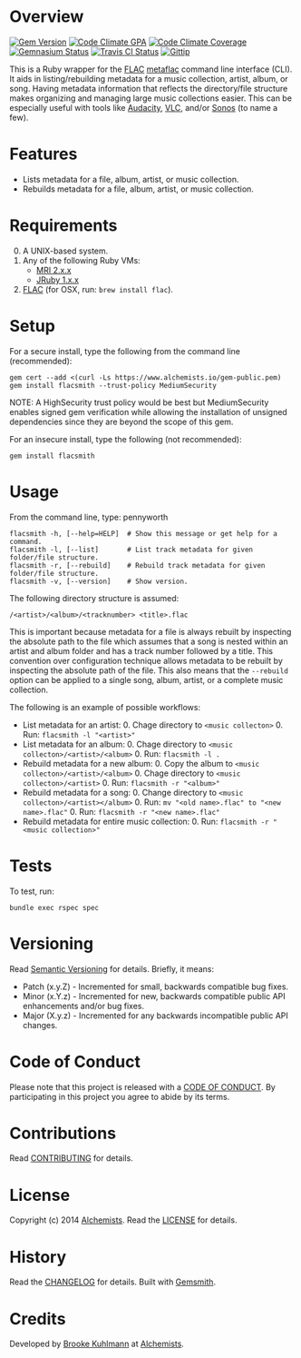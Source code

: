 # Overview

[![Gem Version](https://badge.fury.io/rb/flacsmith.png)](http://badge.fury.io/rb/flacsmith)
[![Code Climate GPA](https://codeclimate.com/github/bkuhlmann/flacsmith.png)](https://codeclimate.com/github/bkuhlmann/flacsmith)
[![Code Climate Coverage](https://codeclimate.com/github/bkuhlmann/flacsmith/coverage.png)](https://codeclimate.com/github/bkuhlmann/flacsmith)
[![Gemnasium Status](https://gemnasium.com/bkuhlmann/flacsmith.png)](https://gemnasium.com/bkuhlmann/flacsmith)
[![Travis CI Status](https://secure.travis-ci.org/bkuhlmann/flacsmith.png)](http://travis-ci.org/bkuhlmann/flacsmith)
[![Gittip](http://img.shields.io/gittip/bkuhlmann.svg)](https://www.gittip.com/bkuhlmann)

This is a Ruby wrapper for the [FLAC](https://xiph.org/flac)
[metaflac](https://xiph.org/flac/documentation_tools_metaflac.html) command line interface (CLI). It aids in
listing/rebuilding metadata for a music collection, artist, album, or song. Having metadata information that reflects
the directory/file structure makes organizing and managing large music collections easier. This can be especially useful
with tools like [Audacity](http://audacity.sourceforge.net), [VLC](https://www.videolan.org/vlc/index.html), and/or
[Sonos](http://www.sonos.com) (to name a few).

# Features

- Lists metadata for a file, album, artist, or music collection.
- Rebuilds metadata for a file, album, artist, or music collection.

# Requirements

0. A UNIX-based system.
0. Any of the following Ruby VMs:
    - [MRI 2.x.x](http://www.ruby-lang.org)
    - [JRuby 1.x.x](http://jruby.org)
0. [FLAC](https://xiph.org/flac) (for OSX, run: `brew install flac`).

# Setup

For a secure install, type the following from the command line (recommended):

    gem cert --add <(curl -Ls https://www.alchemists.io/gem-public.pem)
    gem install flacsmith --trust-policy MediumSecurity

NOTE: A HighSecurity trust policy would be best but MediumSecurity enables signed gem verification while
allowing the installation of unsigned dependencies since they are beyond the scope of this gem.

For an insecure install, type the following (not recommended):

    gem install flacsmith

# Usage

From the command line, type: pennyworth

    flacsmith -h, [--help=HELP]  # Show this message or get help for a command.
    flacsmith -l, [--list]       # List track metadata for given folder/file structure.
    flacsmith -r, [--rebuild]    # Rebuild track metadata for given folder/file structure.
    flacsmith -v, [--version]    # Show version.

The following directory structure is assumed:

    /<artist>/<album>/<tracknumber> <title>.flac

This is important because metadata for a file is always rebuilt by inspecting the absolute path to the file which
assumes that a song is nested within an artist and album folder and has a track number followed by a title. This
convention over configuration technique allows metadata to be rebuilt by inspecting the absolute path of the file. This
also means that the `--rebuild` option can be applied to a single song, album, artist, or a complete music collection.

The following is an example of possible workflows:

- List metadata for an artist:
    0. Chage directory to `<music collecton>`
    0. Run: `flacsmith -l "<artist>"`
- List metadata for an album:
    0. Chage directory to `<music collecton>/<artist>/<album>`
    0. Run: `flacsmith -l .`
- Rebuild metadata for a new album:
    0. Copy the album to `<music collecton>/<artist>/<album>`
    0. Chage directory to `<music collecton>/<artist>`
    0. Run: `flacsmith -r "<album>"`
- Rebuild metadata for a song:
    0. Change directory to `<music collecton>/<artist></album>`
    0. Run: `mv "<old name>.flac" to "<new name>.flac"`
    0. Run: `flacsmith -r "<new name>.flac"`
- Rebuild metadata for entire music collection:
    0. Run: `flacsmith -r "<music collection>"`

# Tests

To test, run:

    bundle exec rspec spec

# Versioning

Read [Semantic Versioning](http://semver.org) for details. Briefly, it means:

- Patch (x.y.Z) - Incremented for small, backwards compatible bug fixes.
- Minor (x.Y.z) - Incremented for new, backwards compatible public API enhancements and/or bug fixes.
- Major (X.y.z) - Incremented for any backwards incompatible public API changes.

# Code of Conduct

Please note that this project is released with a [CODE OF CONDUCT](CODE_OF_CONDUCT.md). By participating in this project
you agree to abide by its terms.

# Contributions

Read [CONTRIBUTING](CONTRIBUTING.md) for details.

# License

Copyright (c) 2014 [Alchemists](https://www.alchemists.io).
Read the [LICENSE](LICENSE.md) for details.

# History

Read the [CHANGELOG](CHANGELOG.md) for details.
Built with [Gemsmith](https://github.com/bkuhlmann/gemsmith).

# Credits

Developed by [Brooke Kuhlmann](https://www.alchemists.io) at [Alchemists](https://www.alchemists.io).
